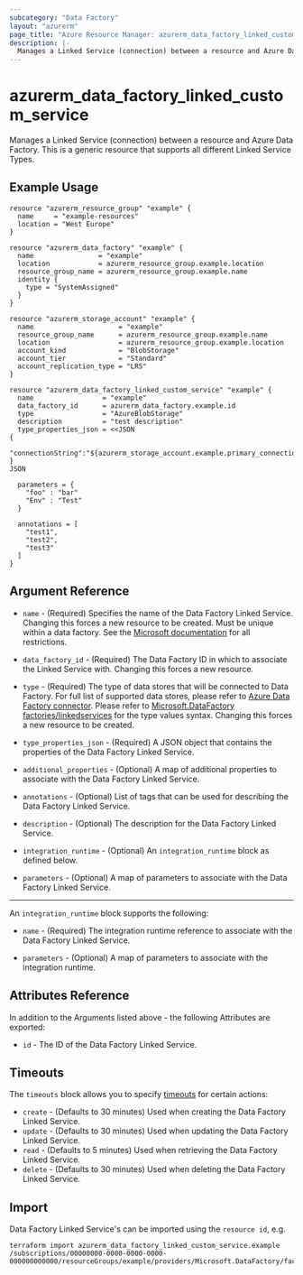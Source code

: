 ```yaml
---
subcategory: "Data Factory"
layout: "azurerm"
page_title: "Azure Resource Manager: azurerm_data_factory_linked_custom_service"
description: |-
  Manages a Linked Service (connection) between a resource and Azure Data Factory. This is a generic resource that supports all different Linked Service Types.
---
```


# azurerm_data_factory_linked_custom_service

Manages a Linked Service (connection) between a resource and Azure Data Factory. This is a generic resource that supports all different Linked Service Types.

## Example Usage

```hcl
resource "azurerm_resource_group" "example" {
  name     = "example-resources"
  location = "West Europe"
}

resource "azurerm_data_factory" "example" {
  name                = "example"
  location            = azurerm_resource_group.example.location
  resource_group_name = azurerm_resource_group.example.name
  identity {
    type = "SystemAssigned"
  }
}

resource "azurerm_storage_account" "example" {
  name                     = "example"
  resource_group_name      = azurerm_resource_group.example.name
  location                 = azurerm_resource_group.example.location
  account_kind             = "BlobStorage"
  account_tier             = "Standard"
  account_replication_type = "LRS"
}

resource "azurerm_data_factory_linked_custom_service" "example" {
  name                 = "example"
  data_factory_id      = azurerm_data_factory.example.id
  type                 = "AzureBlobStorage"
  description          = "test description"
  type_properties_json = <<JSON
{
  "connectionString":"${azurerm_storage_account.example.primary_connection_string}"
}
JSON

  parameters = {
    "foo" : "bar"
    "Env" : "Test"
  }

  annotations = [
    "test1",
    "test2",
    "test3"
  ]
}
```

## Argument Reference

* `name` - (Required) Specifies the name of the Data Factory Linked Service. Changing this forces a new resource to be created. Must be unique within a data factory. See the [Microsoft documentation](https://docs.microsoft.com/azure/data-factory/naming-rules) for all restrictions.

* `data_factory_id` - (Required) The Data Factory ID in which to associate the Linked Service with. Changing this forces a new resource.

* `type` - (Required) The type of data stores that will be connected to Data Factory. For full list of supported data stores, please refer to [Azure Data Factory connector](https://docs.microsoft.com/azure/data-factory/connector-overview). Please refer to [Microsoft.DataFactory factories/linkedservices](https://learn.microsoft.com/en-us/azure/templates/microsoft.datafactory/factories/linkedservices?pivots=deployment-language-terraform) for the type values syntax. Changing this forces a new resource to be created.

* `type_properties_json` - (Required) A JSON object that contains the properties of the Data Factory Linked Service.

* `additional_properties` - (Optional) A map of additional properties to associate with the Data Factory Linked Service.

* `annotations` - (Optional) List of tags that can be used for describing the Data Factory Linked Service.

* `description` - (Optional) The description for the Data Factory Linked Service.

* `integration_runtime` - (Optional) An `integration_runtime` block as defined below.

* `parameters` - (Optional) A map of parameters to associate with the Data Factory Linked Service.

---

An `integration_runtime` block supports the following:

* `name` - (Required) The integration runtime reference to associate with the Data Factory Linked Service.

* `parameters` - (Optional) A map of parameters to associate with the integration runtime.

## Attributes Reference

In addition to the Arguments listed above - the following Attributes are exported:

* `id` - The ID of the Data Factory Linked Service.

## Timeouts

The `timeouts` block allows you to specify [timeouts](https://www.terraform.io/language/resources/syntax#operation-timeouts) for certain actions:

* `create` - (Defaults to 30 minutes) Used when creating the Data Factory Linked Service.
* `update` - (Defaults to 30 minutes) Used when updating the Data Factory Linked Service.
* `read` - (Defaults to 5 minutes) Used when retrieving the Data Factory Linked Service.
* `delete` - (Defaults to 30 minutes) Used when deleting the Data Factory Linked Service.

## Import

Data Factory Linked Service's can be imported using the `resource id`, e.g.

```shell
terraform import azurerm_data_factory_linked_custom_service.example /subscriptions/00000000-0000-0000-0000-000000000000/resourceGroups/example/providers/Microsoft.DataFactory/factories/example/linkedservices/example
```
